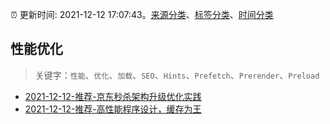:alarm_clock: 更新时间: 2021-12-12 17:07:43。[来源分类](../README.md)、[标签分类](../TAGS.md)、[时间分类](../TIMELINE.md)

## 性能优化


> 关键字：`性能`、`优化`、`加载`、`SEO`、`Hints`、`Prefetch`、`Prerender`、`Preload`



- [2021-12-12-推荐-京东秒杀架构升级优化实践](https://toutiao.io/k/4cxy94p) 
- [2021-12-12-推荐-高性能程序设计，缓存为王](https://toutiao.io/k/a9j7y4a) 